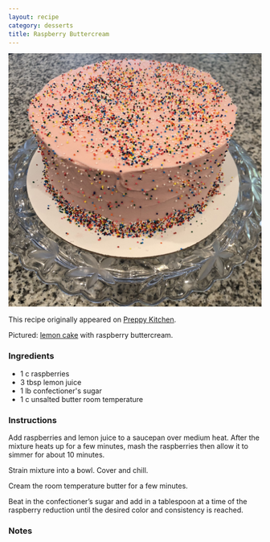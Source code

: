 ```yaml
---
layout: recipe
category: desserts
title: Raspberry Buttercream
---
```


![lemon cake with raspberry buttercream](../assets/lemon-cake-with-raspberry-buttercream.jpg)

This recipe originally appeared on [Preppy Kitchen](https://preppykitchen.com/raspberry-buttercream/).

Pictured: [lemon cake](./lemon-cake) with raspberry buttercream.

### Ingredients

-   1 c raspberries
-   3 tbsp lemon juice
-   1 lb confectioner's sugar
-   1 c unsalted butter room temperature

### Instructions

Add raspberries and lemon juice to a saucepan over medium heat. After the mixture heats up for a few minutes, mash the raspberries then allow it to simmer for about 10 minutes.

Strain mixture into a bowl. Cover and chill.

Cream the room temperature butter for a few minutes.

Beat in the confectioner’s sugar and add in a tablespoon at a time of the raspberry reduction until the desired color and consistency is reached.

### Notes


